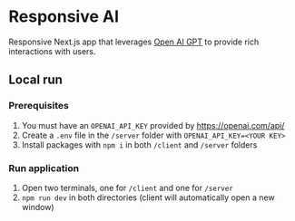 # Responsive AI

Responsive Next.js app that leverages [Open AI GPT](https://github.com/openai/gpt-3) to provide rich interactions with users.

## Local run

### Prerequisites

1. You must have an `OPENAI_API_KEY` provided by https://openai.com/api/
2. Create a `.env` file in the `/server` folder with `OPENAI_API_KEY=<YOUR KEY>`
3. Install packages with `npm i` in both `/client` and `/server` folders

### Run application

1. Open two terminals, one for `/client` and one for `/server`
2. `npm run dev` in both directories (client will automatically open a new window)
